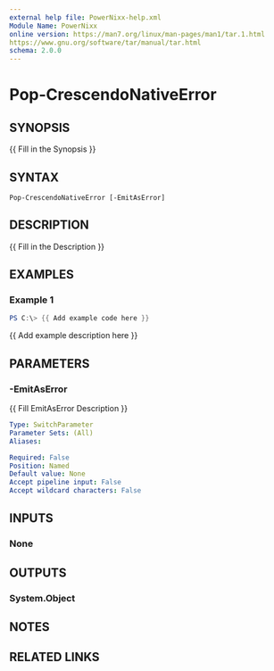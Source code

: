 ```yaml
---
external help file: PowerNixx-help.xml
Module Name: PowerNixx
online version: https://man7.org/linux/man-pages/man1/tar.1.html
https://www.gnu.org/software/tar/manual/tar.html
schema: 2.0.0
---
```


# Pop-CrescendoNativeError

## SYNOPSIS
{{ Fill in the Synopsis }}

## SYNTAX

```
Pop-CrescendoNativeError [-EmitAsError]
```

## DESCRIPTION
{{ Fill in the Description }}

## EXAMPLES

### Example 1
```powershell
PS C:\> {{ Add example code here }}
```

{{ Add example description here }}

## PARAMETERS

### -EmitAsError
{{ Fill EmitAsError Description }}

```yaml
Type: SwitchParameter
Parameter Sets: (All)
Aliases:

Required: False
Position: Named
Default value: None
Accept pipeline input: False
Accept wildcard characters: False
```

## INPUTS

### None
## OUTPUTS

### System.Object
## NOTES

## RELATED LINKS
